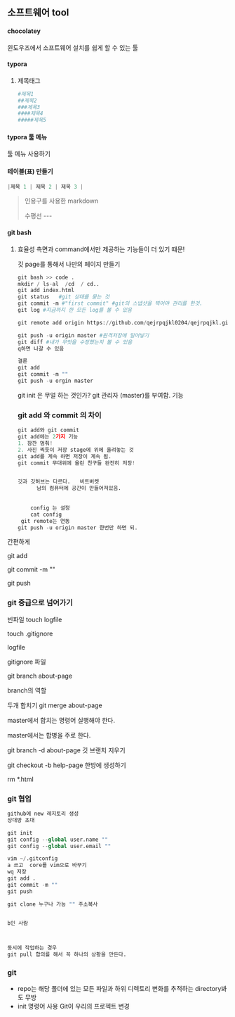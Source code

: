 ## 소프트웨어 tool 

#### chocolatey 

윈도우즈에서 소프트웨어 설치를 쉽게 할 수 있는 툴 

#### typora

1. 제목태그 

   ```python
   #제목1
   ##제목2
   ###제목3
   ####제목4
   #####제목5
   ```

#### typora 툴 메뉴 

툴 메뉴 사용하기 



#### 테이블(표) 만들기

```python
|제목 1 | 제목 2 | 제목 3 | 
```

> 인용구를 사용한 markdown 
>
> 수평선 --- 



#### git bash 

1. 효율성 측면과  command에서만 제공하는 기능들이 더 있기 떄문! 

   깃 page를 통해서 나만의 페이지 만들기 

   ```python
   git bash >> code .   
   mkdir / ls-al  /cd  / cd.. 
   git add index.html 
   git status   #git 상태를 묻는 것 
   git commit -m #"first commit" #git의 스냅샷을 찍어야 관리를 한것. 
   git log #지금까지 한 모든 log를 볼 수 있음 
   
   git remote add origin https://github.com/qejrpqjkl0204/qejrpqjkl.github.io.git 
   
   git push -u origin master #원격저장에 밀어넣기 
   git diff #내가 무엇을 수정했는지 볼 수 있음 
   q하면 나갈 수 있음 
   
   결론 
   git add 
   git commit -m ""
   git push -u orgin master
   ```

   git init 은 무얼 하는 것인가?  git 관리자 (master)를 부여함. 기능 

   ### git add 와 commit 의 차이

   ```python
   git add와 git commit 
   git add에는 2가지 기능 
   1. 잠깐 멈춰!
   2. 사진 찍듯이 저장 stage에 위에 올려놓는 것 
   git add를 계속 하면 저장이 계속 됨. 
   git commit 무대위에 올린 친구들 완전히 저장! 
   
   
   깃과 깃허브는 다르다.   비트버켓 
         남의 컴퓨터에 공간이 만들어져있음. 
       
       
       config 는 설정 
       cat config 
    git remote는 연동 
   git push -u origin master 한번만 하면 되. 
   ```

간편하게 

git add 

git commit -m ""

git push 

### git 중급으로 넘어가기

빈파일 touch logfile 

touch .gitignore

logfile 

gitignore 파일 





git branch about-page

branch의 역할 



두개 합치기 git merge about-page 

master에서 합치는 명령어 실행해야 한다. 

master에서는 합병을 주로 한다. 

git branch -d about-page  깃 브랜치 지우기 



 git checkout -b help-page 한방에 생성하기 

rm *.html 



### git 협업

```python
github에 new 레지토리 생성 
상대방 초대 

git init 
git config --global user.name ""
git config --global user.email ""

vim ~/.gitconfig
a 쓰고  core를 vim으로 바꾸기 
wq 저장 
git add .
git commit -m ""
git push 

git clone 누구나 가능 "" 주소복사 


b인 사람 



동시에 작업하는 경우 
git pull 합의를 해서 꼭 하나의 상황을 만든다. 

```

### git 

- repo는 해당 폴더에 있는 모든 파일과 하위 디렉토리 변화를 추적하는 directory봐도 무방
- init 명령어 사용 Git이 우리의 프로젝트 변경


